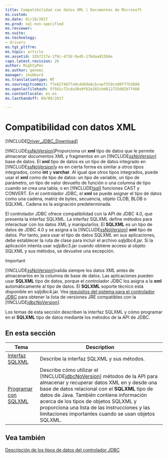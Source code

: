 ```yaml
---
title: Compatibilidad con datos XML | Documentos de Microsoft
ms.custom: 
ms.date: 01/19/2017
ms.prod: sql-non-specified
ms.reviewer: 
ms.suite: 
ms.technology:
- drivers
ms.tgt_pltfrm: 
ms.topic: article
ms.assetid: 32b7217e-1f0c-473d-9a45-176daa81584e
caps.latest.revision: 26
author: MightyPen
ms.author: genemi
manager: jhubbard
ms.translationtype: MT
ms.sourcegitcommit: f7e6274d77a9cdd4de6cbcaef559ca99f77b3608
ms.openlocfilehash: 5f561c72cda30a9f62e202cbd612725d02b7f408
ms.contentlocale: es-es
ms.lasthandoff: 09/09/2017

---
```

# <a name="supporting-xml-data"></a>Compatibilidad con datos XML
[!INCLUDE[Driver_JDBC_Download](../../includes/driver_jdbc_download.md)]

  [!INCLUDE[ssNoVersion](../../includes/ssnoversion_md.md)]Proporciona un **xml** tipo de datos que le permite almacenar documentos XML y fragmentos en un [!INCLUDE[ssNoVersion](../../includes/ssnoversion_md.md)] base de datos. El **xml** tipo de datos es un tipo de datos integrado en [!INCLUDE[ssNoVersion](../../includes/ssnoversion_md.md)]y es en cierta forma es similar a otros tipos integrados, como **int** y **varchar**. Al igual que otros tipos integrados, puede usar el **xml** como de tipo de datos: un tipo de variable, un tipo de parámetro, un tipo de valor devuelto de función o una columna de tipo cuando se crea una tabla; o en [!INCLUDE[tsql](../../includes/tsql_md.md)] funciones CAST y CONVERT. En el controlador JDBC, el **xml** se puede asignar el tipo de datos como una cadena, matriz de bytes, secuencia, objeto CLOB, BLOB o SQLXML. Cadena es la asignación predeterminada.  
  
 El controlador JDBC ofrece compatibilidad con la API de JDBC 4.0, que presenta la interfaz SQLXML. La interfaz SQLXML define métodos para interactuar con los datos XML y manipularlos. El **SQLXML** es un tipo de datos de JDBC 4.0 y se asigna a la [!INCLUDE[ssNoVersion](../../includes/ssnoversion_md.md)] **xml** tipo de datos. Por tanto, para usar el tipo de datos SQLXML en sus aplicaciones, debe establecer la ruta de clase para incluir el archivo sqljdbc4.jar. Si la aplicación intenta usar sqljdbc3.jar cuando obtiene acceso al objeto SQLXML y sus métodos, se devuelve una excepción.  
  
> [!IMPORTANT]  
>  [!INCLUDE[ssNoVersion](../../includes/ssnoversion_md.md)]valida siempre los datos XML antes de almacenarlos en la columna de base de datos. Las aplicaciones pueden usar **SQLXML** tipo de datos, porque el controlador JDBC los asigna a la **xml** automáticamente al tipo de datos. El **SQLXML** soporte técnico está disponible en sqljdbc4.jar. Vea [requisitos del sistema para el controlador JDBC](../../connect/jdbc/system-requirements-for-the-jdbc-driver.md) para obtener la lista de versiones JRE compatibles con la [!INCLUDE[jdbcNoVersion](../../includes/jdbcnoversion_md.md)].  
  
 Los temas de esta sección describen la interfaz SQLXML y cómo programar en el **SQLXML** tipo de datos mediante los métodos de la API de JDBC.  
  
## <a name="in-this-section"></a>En esta sección  
  
|Tema|Description|  
|-----------|-----------------|  
|[Interfaz SQLXML](../../connect/jdbc/sqlxml-interface.md)|Describe la interfaz SQLXML y sus métodos.|  
|[Programar con SQLXML](../../connect/jdbc/programming-with-sqlxml.md)|Describe cómo utilizar el [!INCLUDE[jdbcNoVersion](../../includes/jdbcnoversion_md.md)] métodos de la API para almacenar y recuperar datos XML en y desde una base de datos relacional con el **SQLXML** tipo de datos de Java. También contiene información acerca de los tipos de objetos SQLXML y proporciona una lista de las instrucciones y las limitaciones importantes cuando se usan objetos SQLXML.|  
  
## <a name="see-also"></a>Vea también  
 [Descripción de los tipos de datos del controlador JDBC](../../connect/jdbc/understanding-the-jdbc-driver-data-types.md)  
  
  
